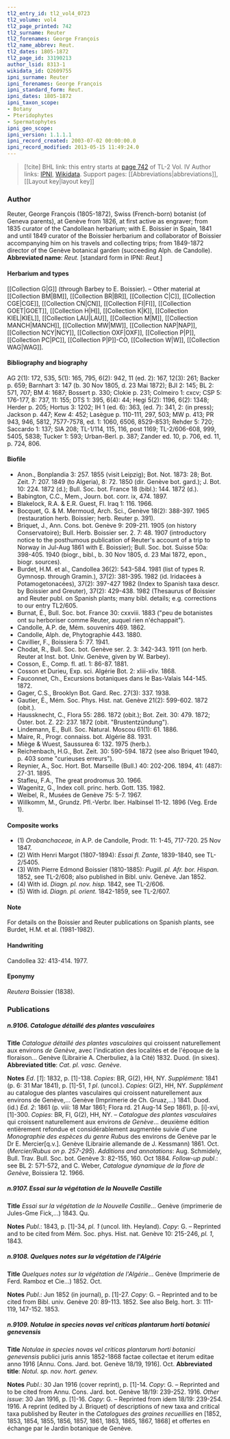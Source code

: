 ```yaml
---
tl2_entry_id: tl2_vol4_0723
tl2_volume: vol4
tl2_page_printed: 742
tl2_surname: Reuter
tl2_forenames: George François
tl2_name_abbrev: Reut.
tl2_dates: 1805-1872
tl2_page_id: 33190213
author_lsid: 8313-1
wikidata_id: Q2609755
ipni_surname: Reuter
ipni_forenames: George François
ipni_standard_form: Reut.
ipni_dates: 1805-1872
ipni_taxon_scope: 
- Botany
- Pteridophytes
- Spermatophytes
ipni_geo_scope: 
ipni_version: 1.1.1.1
ipni_record_created: 2003-07-02 00:00:00.0
ipni_record_modified: 2013-05-15 11:49:24.0
---
```


> [!cite] BHL link: this entry starts at [page 742](https://www.biodiversitylibrary.org/page/33190213) of TL-2 Vol. IV
> Author links: [IPNI](https://www.ipni.org/a/8313-1), [Wikidata](https://www.wikidata.org/wiki/Q2609755). Support pages: [[Abbreviations|abbreviations]], [[Layout key|layout key]]

### Author

Reuter, George François (1805-1872), Swiss (French-born) botanist (of Geneva parents), at Genève from 1826, at first active as engraver; from 1835 curator of the Candollean herbarium; with E. Boissier in Spain, 1841 and until 1849 curator of the Boissier herbarium and collaborator of Boissier accompanying him on his travels and collecting trips; from 1849-1872 director of the Genève botanical garden (succeeding Alph. de Candolle). 
**Abbreviated name**: *Reut.* \[standard form in IPNI: *Reut.*\]

#### Herbarium and types

[[Collection G|G]] (through Barbey to E. Boissier). – Other material at [[Collection BM|BM]], [[Collection BR|BR]], [[Collection C|C]], [[Collection CGE|CGE]], [[Collection CN|CN]], [[Collection FI|FI]], [[Collection GOET|GOET]], [[Collection H|H]], [[Collection K|K]], [[Collection KIEL|KIEL]], [[Collection LAU|LAU]], [[Collection M|M]], [[Collection MANCH|MANCH]], [[Collection MW|MW]], [[Collection NAP|NAP]], [[Collection NCY|NCY]], [[Collection OXF|OXF]], [[Collection P|P]], [[Collection PC|PC]], [[Collection P|P]]-CO, [[Collection W|W]], [[Collection WAG|WAG]].

#### Bibliography and biography

AG 2(1): 172, 535, 5(1): 165, 795, 6(2): 942, 11 (ed. 2): 167, 12(3): 261; Backer p. 659; Barnhart 3: 147 (b. 30 Nov 1805, d. 23 Mai 1872); BJI 2: 145; BL 2: 571, 707; BM 4: 1687; Bossert p. 330; Clokie p. 231; Colmeiro 1: cxcv; CSP 5: 176-177, 8: 737, 11: 155; DTS 1: 395, 6(4): 44; Hegi 5(2): 1196, 6(2): 1348; Herder p. 205; Hortus 3: 1202; IH 1 (ed. 6): 363, (ed. 7): 341, 2: (in press); Jackson p. 447; Kew 4: 452; Lasègue p. 110-111, 297, 503; MW p. 413; PR 943, 946, 5812, 7577-7578, ed. 1: 1060, 6506, 8529-8531; Rehder 5: 720; Saccardo 1: 137; SIA 208; TL-1/114, 115, 116, post 1169; TL-2/606-608, 999, 5405, 5838; Tucker 1: 593; Urban-Berl. p. 387; Zander ed. 10, p. 706, ed. 11, p. 724, 806.

#### Biofile

- Anon., Bonplandia 3: 257. 1855 (visit Leipzig); Bot. Not. 1873: 28; Bot. Zeit. 7: 207. 1849 (to Algeria), 8: 72. 1850 (dir. Genève bot. gard.); J. Bot. 10: 224. 1872 (d.); Bull. Soc. bot. France 18 (bibl.): 144. 1872 (d.).
- Babington, C.C., Mem., Journ. bot. corr. ix, 474. 1897.
- Blakelock, R.A. & E.R. Guest, Fl. Iraq 1: 116. 1966.
- Bocquet, G. & M. Mermoud, Arch. Sci., Genève 18(2): 388-397. 1965 (restauration herb. Boissier; herb. Reuter p. 391).
- Briquet, J., Ann. Cons. bot. Genève 9: 209-211. 1905 (on history Conservatoire); Bull. Herb. Boissier ser. 2. 7: 48. 1907 (introductory notice to the posthumous publication of Reuter's account of a trip to Norway in Jul-Aug 1861 with E. Boissier); Bull. Soc. bot. Suisse 50a: 398-405. 1940 (biogr., bibl., b. 30 Nov 1805, d. 23 Mai 1872, epon., biogr. sources).
- Burdet, H.M. et al., Candollea 36(2): 543-584. 1981 (list of types R. Gymnosp. through Gramin.), 37(2): 381-395. 1982 (id. Iridacées à Potamogetonacées), 37(2): 397-427 1982 (Index to Spanish taxa descr. by Boissier and Greuter), 37(2): 429-438. 1982 (Thesaurus of Boissier and Reuter publ. on Spanish plants; many bibl. details; e.g. corrections to our entry TL2/605.
- Burnat, É., Bull. Soc. bot. France 30: cxxviii. 1883 ("peu de botanistes ont su herboriser comme Reuter, auquel rien n'échappait").
- Candolle, A.P. de, Mém. souvenirs 469. 1862.
- Candolle, Alph. de, Phytographie 443. 1880.
- Cavillier, F., Boissiera 5: 77. 1941.
- Chodat, R., Bull. Soc. bot. Genève ser. 2. 3: 342-343. 1911 (on herb. Reuter at Inst. bot. Univ. Genève, given by W. Barbey).
- Cosson, E., Comp. fl. atl. 1: 86-87. 1881.
- Cosson et Durieu, Exp. sci. Algérie Bot. 2: xliii-xliv. 1868.
- Fauconnet, Ch., Excursions botaniques dans le Bas-Valais 144-145. 1872.
- Gager, C.S., Brooklyn Bot. Gard. Rec. 27(3): 337. 1938.
- Gautier, É., Mém. Soc. Phys. Hist. nat. Genève 21(2): 599-602. 1872 (obit.).
- Haussknecht, C., Flora 55: 286. 1872 (obit.); Bot. Zeit. 30: 479. 1872; Öster. bot. Z. 22: 237. 1872 (obit. "Brustentzündung").
- Lindemann, E., Bull. Soc. Natural. Moscou 61(1): 61. 1886.
- Maire, R., Progr. connaiss. bot. Algérie 88. 1931.
- Miège & Wuest, Saussurea 6: 132. 1975 (herb.).
- Reichenbach, H.G., Bot. Zeit. 30: 590-594. 1872 (see also Briquet 1940, p. 403 some "curieuses erreurs").
- Reynier, A., Soc. Hort. Bot. Marseille (Bull.) 40: 202-206. 1894, 41: (487): 27-31. 1895.
- Stafleu, F.A., The great prodromus 30. 1966.
- Wagenitz, G., Index coll. princ. herb. Gott. 135. 1982.
- Weibel, R., Musées de Genève 75: 5-7. 1967.
- Willkomm, M., Grundz. Pfl.-Verbr. Iber. Halbinsel 11-12. 1896 (Veg. Erde 1).

#### Composite works

- (1) *Orobanchaceae, in* A.P. de Candolle, Prodr. 11: 1-45, 717-720. 25 Nov 1847.
- (2) With Henri Margot (1807-1894): *Essai fl. Zante*, 1839-1840, see TL-2/5405.
- (3) With Pierre Edmond Boissier (1810-1885): *Pugill. pl. Afr. bor. Hispan.* 1852, see TL-2/608; also published in Bibl. univ. Genève. Jan 1852.
- (4) With id. *Diagn. pl. nov. hisp.* 1842, see TL-2/606.
- (5) With id. *Diagn. pl. orient.* 1842-1859, see TL-2/607.

#### Note

For details on the Boissier and Reuter publications on Spanish plants, see Burdet, H.M. et al. (1981-1982).

#### Handwriting

Candollea 32: 413-414. 1977.

#### Eponymy

*Reutera* Boissier (1838).

### Publications

##### n.9106. Catalogue détaillé des plantes vasculaires

**Title**
*Catalogue détaillé des plantes vasculaires* qui croissent naturellement aux environs *de Genève*, avec l'indication des localités et de l'époque de la floraison... Genève (Librairie A. Cherbuliez, à la Cité) 1832. Duod. (in sixes).
**Abbreviated title**: *Cat. pl. vasc. Genève*.

**Notes**
*Ed*. \[*1*\]: 1832, p. \[1\]-138. *Copies*: BR, G(2), HH, NY.
*Supplément*: 1841 (p. 6: 31 Mar 1841), p. \[1\]-51, *1 pl*. (uncol.). *Copies*: G(2), HH, NY.
*Supplément* au catalogue des plantes vasculaires qui croissent naturellement aux environs de Genève,... Genève (Imprimerie de Ch. Gruaz,...) 1841. Duod. (id.) *Ed. 2*: 1861 (p. viii: 18 Mar 1861; Flora rd. 21 Aug-14 Sep 1861), p. \[i\]-xvi, \[1\]-300.
*Copies*: BR, FI, G(2), HH, NY. – *Catalogue des plantes vasculaires* qui croissent naturellement aux environs *de Genève*... deuxième édition entièrement refondue et considérablement augmentée suivie d'une *Monographie des espèces du genre Rubus* des environs de Genève par le Dr E. Mercier\[q.v.\]. Genève (Librairie allemande de J. Kessmann) 1861. Oct. (*Mercier/Rubus on p. 257-295*).
*Additions and annotations*: Aug. Schmidely, Bull. Trav. Bull. Soc. bot. Genève 3: 82-155, 160. Oct 1884.
*Follow-up publ*.: see BL 2: 571-572, and C. Weber, *Catalogue dynamique de la flore de Genève*, Boissiera 12. 1966.

##### n.9107. Essai sur la végétation de la Nouvelle Castille

**Title**
*Essai sur la végétation de la Nouvelle Castille*... Genève (imprimerie de Jules-Gme Fick,...) 1843. Qu.

**Notes**
*Publ*.: 1843, p. \[1\]-34, *pl. 1* (uncol. lith. Heyland). *Copy*: G. – Reprinted and to be cited from Mém. Soc. phys. Hist. nat. Genève 10: 215-246, *pl. 1*, 1843.

##### n.9108. Quelques notes sur la végétation de l'Algérie

**Title**
*Quelques notes sur la végétation de l'Algérie*... Genève (Imprimerie de Ferd. Ramboz et Cie...) 1852. Oct.

**Notes**
*Publ*.: Jun 1852 (in journal), p. \[1\]-27. *Copy*: G. – Reprinted and to be cited from Bibl. univ. Genève 20: 89-113. 1852. See also Belg. hort. 3: 111-119, 147-152. 1853.

##### n.9109. Notulae in species novas vel criticas plantarum horti botanici genevensis

**Title**
*Notulae in species novas vel criticas plantarum horti botanici genevensis* publici juris annis 1852-1868 factae collectae et iterum editae anno 1916 \[Annu. Cons. Jard. bot. Genève 18/19, 1916\]. Oct.
**Abbreviated title**: *Notul. sp. nov. hort. genev.*

**Notes**
*Publ*.: 30 Jan 1916 (cover reprint), p. \[1\]-14. *Copy*: G. – Reprinted and to be cited from Annu. Cons. Jard. bot. Genève 18/19: 239-252. 1916.
*Other issue*: 30 Jan 1916, p. \[1\]-16. *Copy*: G. – Reprinted from idem 18/19: 239-254. 1916. A reprint (edited by J. Briquet) of descriptions of new taxa and critical taxa published by Reuter in the *Catalogues des graines recueillies* en \[1852, 1853, 1854, 1855, 1856, 1857, 1861, 1863, 1865, 1867, 1868\] et offertes en échange par le Jardin botanique de Genève.

